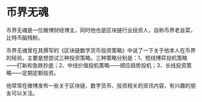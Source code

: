 # 币界无魂

币界无魂是一位微博财经博主，同时他也是区块链行业投资人，自称币界老韭菜，比特币脑残粉。

币界无魂曾在其撰写的《区块链数字货币投资策略》中说了一下关于他本人在币界的经验，主要是想尝试三种投资策略。三种策略分别是：1、短线博弈投机策略——打新和急跌抄底；2、中线价值投机策略——顺应趋势投机；3、长线投资策略——定期定额投资。

他常常在微博发布一些关于区块链、数字货币、投资相关的资讯内容，有兴趣的朋友可以关注。


